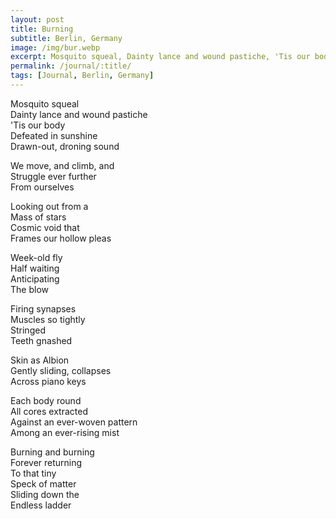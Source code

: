 ```yaml
---
layout: post
title: Burning
subtitle: Berlin, Germany
image: /img/bur.webp
excerpt: Mosquito squeal, Dainty lance and wound pastiche, 'Tis our body ...
permalink: /journal/:title/
tags: [Journal, Berlin, Germany]
---
```


Mosquito squeal  
Dainty lance and wound pastiche  
'Tis our body  
Defeated in sunshine  
Drawn-out, droning sound  

We move, and climb, and  
Struggle ever further  
From ourselves  

Looking out from a  
Mass of stars  
Cosmic void that  
Frames our hollow pleas  

Week-old fly  
Half waiting  
Anticipating  
The blow  

Firing synapses  
Muscles so tightly  
Stringed  
Teeth gnashed  

Skin as Albion  
Gently sliding, collapses  
Across piano keys  

Each body round  
All cores extracted  
Against an ever-woven pattern  
Among an ever-rising mist  

Burning and burning  
Forever returning  
To that tiny  
Speck of matter  
Sliding down the  
Endless ladder  
